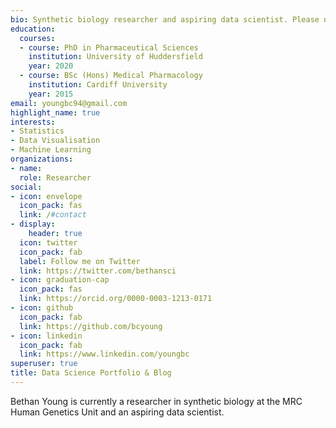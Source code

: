```yaml
---
bio: Synthetic biology researcher and aspiring data scientist. Please note this site is a work-in-progress.
education:
  courses:
  - course: PhD in Pharmaceutical Sciences
    institution: University of Huddersfield
    year: 2020
  - course: BSc (Hons) Medical Pharmacology
    institution: Cardiff University
    year: 2015
email: youngbc94@gmail.com
highlight_name: true
interests:
- Statistics
- Data Visualisation
- Machine Learning
organizations:
- name: 
  role: Researcher
social:
- icon: envelope
  icon_pack: fas
  link: /#contact
- display:
    header: true
  icon: twitter
  icon_pack: fab
  label: Follow me on Twitter
  link: https://twitter.com/bethansci
- icon: graduation-cap
  icon_pack: fas
  link: https://orcid.org/0000-0003-1213-0171
- icon: github
  icon_pack: fab
  link: https://github.com/bcyoung
- icon: linkedin
  icon_pack: fab
  link: https://www.linkedin.com/youngbc
superuser: true
title: Data Science Portfolio & Blog
---
```

Bethan Young is currently a researcher in synthetic biology at the MRC Human Genetics Unit and an aspiring data scientist. 